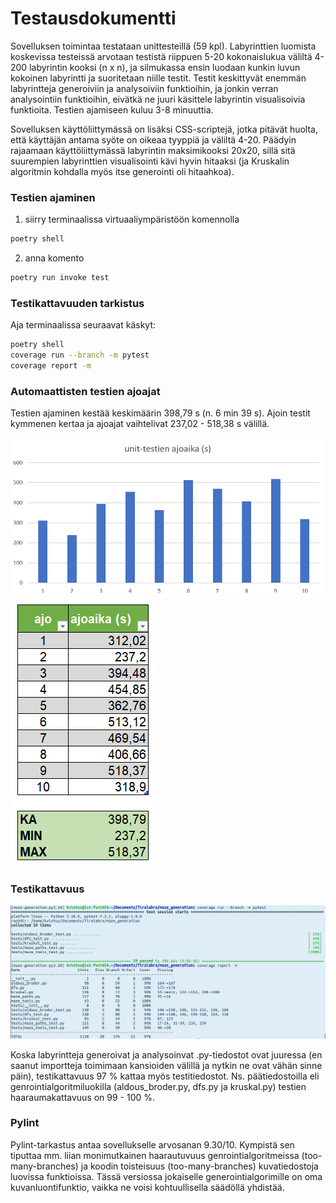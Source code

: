 # Testausdokumentti

Sovelluksen toimintaa testataan unittesteillä (59 kpl). Labyrinttien luomista koskevissa testeissä arvotaan testistä riippuen 5-20 kokonaislukua väliltä 4-200 labyrintin kooksi (n x n), ja silmukassa ensin luodaan kunkin luvun kokoinen labyrintti ja suoritetaan niille testit. Testit keskittyvät enemmän labyrintteja generoiviin ja analysoiviin funktioihin, ja jonkin verran analysointiin funktioihin, eivätkä ne juuri käsittele labyrintin visualisoivia funktioita. Testien ajamiseen kuluu 3-8 minuuttia.

Sovelluksen käyttöliittymässä on lisäksi CSS-scriptejä, jotka pitävät huolta, että käyttäjän antama syöte on oikeaa tyyppiä ja väliltä 4-20. Päädyin rajaamaan käyttöliittymässä labyrintin maksimikooksi 20x20, sillä sitä suurempien labyrinttien visualisointi kävi hyvin hitaaksi (ja Kruskalin algoritmin kohdalla myös itse generointi oli hitaahkoa).


### Testien ajaminen

1. siirry terminaalissa virtuaaliympäristöön komennolla 
```bash
poetry shell
```
2. anna komento 
```bash
poetry run invoke test
```

### Testikattavuuden tarkistus

Aja terminaalissa seuraavat käskyt:
```bash
poetry shell
coverage run --branch -m pytest
coverage report -m
```

### Automaattisten testien ajoajat

Testien ajaminen kestää keskimäärin 398,79 s (n. 6 min 39 s). Ajoin testit kymmenen kertaa ja ajoajat vaihtelivat 237,02 - 518,38 s välillä. 

<img src="https://github.com/KatjaKvintus/maze_generation/blob/main/dokumentaatio/Kuvat/unittestien_ajoajat.png">

<img src="https://github.com/KatjaKvintus/maze_generation/blob/main/dokumentaatio/Kuvat/tilasto_unittest.png">


### Testikattavuus

![](https://github.com/KatjaKvintus/maze_generation/blob/main/dokumentaatio/Kuvat/testikattavuus%202023-05-13.png)

Koska labyrintteja generoivat ja analysoinvat .py-tiedostot ovat juuressa (en saanut importteja toimimaan kansioiden välillä ja nytkin ne ovat vähän sinne päin), testikattavuus 97 % kattaa myös testitiedostot. Ns. päätiedostoilla eli genrointialgoritmiluokilla (aldous_broder.py, dfs.py ja kruskal.py) testien haaraumakattavuus on 99 - 100 %.


### Pylint

Pylint-tarkastus antaa sovellukselle arvosanan 9.30/10. Kympistä sen tiputtaa mm. liian monimutkainen haarautuvuus genrointialgoritmeissa (too-many-branches) ja koodin toisteisuus (too-many-branches) kuvatiedostoja luovissa funktioissa. Tässä versiossa jokaiselle generointialgorimille on oma kuvanluontifunktio, vaikka ne voisi kohtuullisella säädöllä yhdistää.

